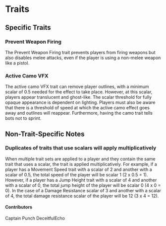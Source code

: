 # Traits

## Specific Traits

### Prevent Weapon Firing
The Prevent Weapon Firing trait prevents players from firing weapons but also disables melee attacks, even if the player is using a non-melee weapon like a pistol.

### Active Camo VFX
The active camo VFX trait can remove player outlines, with a minimum scalar of 0.5 needed for the effect to take place. However, at this scalar, players appear translucent and ghost-like. The scalar threshold for fully opaque appearance is dependent on lighting. Players must also be aware that there is a threshold of speed at which the active camo effect goes away and outlines will reappear. Furthermore, having the camo trait tells bots not to sprint.

## Non-Trait-Specific Notes

### Duplicates of traits that use scalars will apply multiplicatively
When multiple trait sets are applied to a player and they contain the same trait that uses a scalar, the trait is applied multiplicatively. For example, if a player has a Movement Speed trait with a scalar of 2 and another with a scalar of 0.5, the total speed of the player will be scalar 1 (2 x 0.5 = 1). However, if a player has a Jump Height trait with a scalar of 4 and another with a scalar of 0, the total jump height of the player will be scalar 0 (4 x 0 = 0). In the case of a Damage Resistance scalar of 3 and another with a scalar of 4, the total damage resistance scalar of the player will be 12 (3 x 4 = 12).

#### Contributors
Captain Punch
DeceitfulEcho